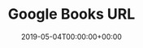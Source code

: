 ---
title: 'Google Books URL'
field: 'cg.identifier.googleurl'
slug: 'cg-identifier-googleurl'
description: 'Google Books URL, for example: https://books.google.com/books?id=_2pXvT6SMSMC'
required: False
policy: 'Free text.'
date: '2019-05-04T00:00:00+00:00'
---